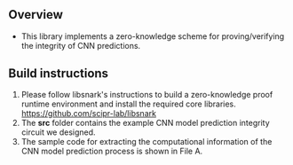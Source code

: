 # 

## Overview

- This library implements a zero-knowledge scheme for proving/verifying the integrity of CNN predictions.

## Build instructions

1. Please follow libsnark's instructions to build a zero-knowledge proof runtime environment and install the required core libraries. https://github.com/scipr-lab/libsnark
2. The **src** folder contains the example CNN model prediction integrity circuit we designed.
3. The sample code for extracting the computational information of the CNN model prediction process is shown in File A.

